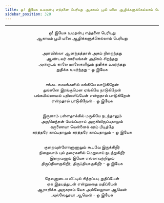 ```yaml
---
title: ஓ! இயேசு உமதன்பு எத்தனை பெரியது ஆகாயம் பூமி மலை ஆழிக்களுக்கெல்லாம் பெரியது
sidebar_position: 320
---
```


---
<center>
ஓ! இயேசு உமதன்பு எத்தனை பெரியது<br/>
ஆகாயம் பூமி மலை ஆழிக்களுக்கெல்லாம் பெரியது<br/><br/>

அளவில்லா ஆனந்தத்தால் அகம் நிறைந்தது<br/>
ஆண்டவர் காரியங்கள் அதிகம் சிறந்தது<br/>
அன்றாடம் காலை மாலைகளிலும் துதிக்க உயர்ந்தது<br/>
துதிக்க உயர்ந்தது                        - ஓ இயேசு<br/><br/>

சங்கட சமயங்களில் மங்கியே வாடுகிறேன்<br/>
துங்கனே இரங்குமென ஏங்கியே நாடுகிறேன்<br/>
பங்கமில்லாமல் பதிலளிப்பேன் என்றதால் பாடுகிறேன்<br/>
என்றதால் பாடுகிறேன்                    - ஓ இயேசு<br/><br/>

இருளாம் பள்ளதாக்கில் மருகியே நடந்தாலும்<br/>
அருமெந்தன் மேய்ப்பராய் அருகிலிருப்பதாலும்<br/>
கருணையா யென்னைக் கரம் பிடித்தே<br/>
கர்த்தரே காப்பதாலும் கர்த்தரே காப்பதாலும்            - ஓ இயேசு<br/><br/>

குறைவுள்ளோனானாலும் கூடவே இருக்கிறீர்<br/>
நிறைவாம் புல் தரைகளில் மெதுவாய் நடத்துகிறீர்<br/>
இறைவனாம் இயேசு எல்லாவற்றிலும்<br/>
திருப்தியாகுகிறீர், திருப்தியாகுகிறீர்                - ஓ இயேசு<br/><br/>

தேவனுடைய வீட்டில் சித்தப்படி துதிப்பேன்<br/>
ஏக இதயத்துடன் என்றுமதை மதிப்பேன்<br/>
ஆராதிக்க அருகராம் யேசு அல்லேலூயா ஆமென்<br/>
அல்லேலூயா ஆமென்                    - ஓ இயேசு
</center>